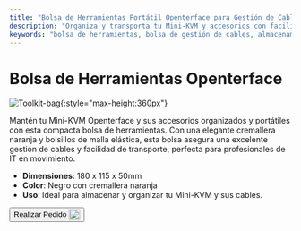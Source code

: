 ```yaml
---
title: "Bolsa de Herramientas Portátil Openterface para Gestión de Cables"
description: "Organiza y transporta tu Mini-KVM y accesorios con facilidad utilizando nuestra bolsa de herramientas portátil, que cuenta con una excelente gestión de cables."
keywords: "bolsa de herramientas, bolsa de gestión de cables, almacenamiento portátil, bolsa Openterface"
---
```


# Bolsa de Herramientas Openterface

![Toolkit-bag](https://assets.openterface.com/images/product/part/OP-06-BAG-TOOLKIT.webp){:style="max-height:360px"}

Mantén tu Mini-KVM Openterface y sus accesorios organizados y portátiles con esta compacta bolsa de herramientas. Con una elegante cremallera naranja y bolsillos de malla elástica, esta bolsa asegura una excelente gestión de cables y facilidad de transporte, perfecta para profesionales de IT en movimiento.

- **Dimensiones**: 180 x 115 x 50mm
- **Color**: Negro con cremallera naranja
- **Uso**: Ideal para almacenar y organizar tu Mini-KVM y sus cables.

<button class="md-button" onclick="window.location.href='https://shop.techxartisan.com/products/openterface-toolkit-bag'"> Realizar Pedido <img src="https://assets.openterface.com/images/trademark/txa.svg" alt="TxA Shop" style="vertical-align: middle; height: 20px;"></button>
